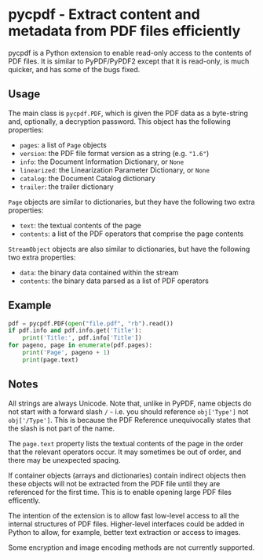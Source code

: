 # pycpdf - Extract content and metadata from PDF files efficiently

pycpdf is a Python extension to enable read-only access to the contents of
PDF files. It is similar to PyPDF/PyPDF2 except that it is read-only, is much
quicker, and has some of the bugs fixed.

## Usage

The main class is `pycpdf.PDF`, which is given the PDF data as a byte-string
and, optionally, a decryption password. This object has the following
properties:

  - `pages`: a list of `Page` objects
  - `version`: the PDF file format version as a string (e.g. `"1.6"`)
  - `info`: the Document Information Dictionary, or `None`
  - `linearized`: the Linearization Parameter Dictionary, or `None`
  - `catalog`: the Document Catalog dictionary
  - `trailer`: the trailer dictionary

`Page` objects are similar to dictionaries, but they have the following two
extra properties:

  - `text`: the textual contents of the page
  - `contents`: a list of the PDF operators that comprise the page contents

`StreamObject` objects are also similar to dictionaries, but have the
following two extra properties:

  - `data`: the binary data contained within the stream
  - `contents`: the binary data parsed as a list of PDF operators

## Example

```python
pdf = pycpdf.PDF(open("file.pdf", "rb").read())
if pdf.info and pdf.info.get('Title'):
    print('Title:', pdf.info['Title'])
for pageno, page in enumerate(pdf.pages):
    print('Page', pageno + 1)
    print(page.text)
```

## Notes

All strings are always Unicode. Note that, unlike in PyPDF, name objects do
not start with a forward slash `/` - i.e. you should reference `obj['Type']`
not `obj['/Type']`. This is because the PDF Reference unequivocally states
that the slash is not part of the name. 

The `page.text` property lists the textual contents of the page in the order
that the relevant operators occur. It may sometimes be out of order, and
there may be unexpected spacing.

If container objects (arrays and dictionaries) contain indirect objects then
these objects will not be extracted from the PDF file until they are
referenced for the first time. This is to enable opening large PDF files
efficently.

The intention of the extension is to allow fast low-level access to all the
internal structures of PDF files. Higher-level interfaces could be added in
Python to allow, for example, better text extraction or access to images.

Some encryption and image encoding methods are not currently supported.
